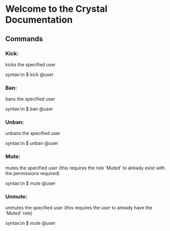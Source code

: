 # Welcome to the Crystal Documentation

## Commands

### Kick:
kicks the specified user

syntax:\n
  $ kick @user

### Ban:
bans the specified user

syntax:\n
  $ ban @user

### Unban:
unbans the specified user

syntax:\n
  $ unban @user

### Mute:
mutes the specified user
(this requires the role 'Muted' to already exist with the permissions required)

syntax:\n
  $ mute @user

### Unmute:
unmutes the specified user
(this requires the user to already have the 'Muted' role)

syntax:\n
  $ mute @user
